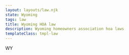 ```yaml
---
layout: layouts/law.njk
state: Wyoming
tags: law
title: Wyoming HOA law
description: Wyoming homeowners association hoa laws
templateClass: tmpl-law
---
```


WY